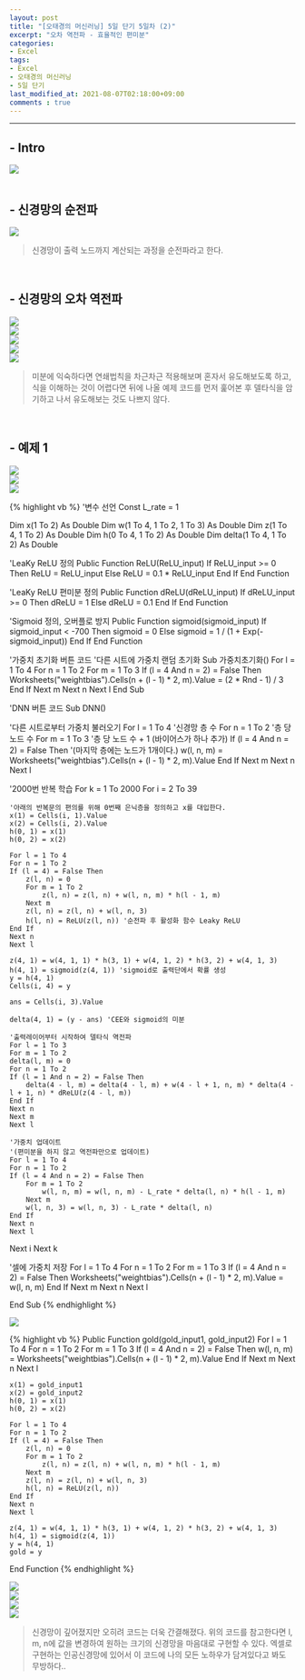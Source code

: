 ```yaml
---
layout: post
title: "[오태경의 머신러닝] 5일 단기 5일차 (2)"
excerpt: "오차 역전파 - 효율적인 편미분"
categories:
- Excel
tags:
- Excel
- 오태경의 머신러닝
- 5일 단기
last_modified_at: 2021-08-07T02:18:00+09:00
comments : true
---
```

<hr>

<h2>- Intro</h2>
<div style="align-items: center;">
    <img src="/assets/post-image/Excel-5일-단기-5/슬라이드9.PNG">
</div>

<br>
<h2>- 신경망의 순전파</h2>
<div style="align-items: center;">
    <img src="/assets/post-image/Excel-5일-단기-5/슬라이드10.PNG">
</div>

> 신경망이 출력 노드까지 계산되는 과정을 순전파라고 한다.

<br>
<h2>- 신경망의 오차 역전파</h2>
<div style="align-items: center;">
    <img src="/assets/post-image/Excel-5일-단기-5/슬라이드11.PNG">
</div>
<div style="align-items: center;">
    <img src="/assets/post-image/Excel-5일-단기-5/슬라이드12.PNG">
</div>
<div style="align-items: center;">
    <img src="/assets/post-image/Excel-5일-단기-5/슬라이드13.PNG">
</div>
<div style="align-items: center;">
    <img src="/assets/post-image/Excel-5일-단기-5/슬라이드14.PNG">
</div>
<div style="align-items: center;">
    <img src="/assets/post-image/Excel-5일-단기-5/슬라이드15.PNG">
</div>

> 미분에 익숙하다면 연쇄법칙을 차근차근 적용해보며 혼자서 유도해보도록 하고, 식을 이해하는 것이 어렵다면 뒤에 나올 예제 코드를 먼저 훑어본 후 델타식을 암기하고 나서 유도해보는 것도 나쁘지 않다. 

<br>
<h2>- 예제 1</h2>
<div style="align-items: center;">
    <img src="/assets/post-image/Excel-5일-단기-5/슬라이드16.PNG">
</div>
<div style="align-items: center;">
    <img src="/assets/post-image/Excel-5일-단기-5/슬라이드17.PNG">
</div>
<div style="align-items: center;">
    <img src="/assets/post-image/Excel-5일-단기-5/슬라이드18.PNG">
</div>

{% highlight vb %}
'변수 선언
Const L_rate = 1

Dim x(1 To 2) As Double
Dim w(1 To 4, 1 To 2, 1 To 3) As Double
Dim z(1 To 4, 1 To 2) As Double
Dim h(0 To 4, 1 To 2) As Double
Dim delta(1 To 4, 1 To 2) As Double

'LeaKy ReLU 정의
Public Function ReLU(ReLU_input)
If ReLU_input >= 0 Then
    ReLU = ReLU_input
Else
    ReLU = 0.1 * ReLU_input
End If
End Function

'LeaKy ReLU 편미분 정의
Public Function dReLU(dReLU_input)
If dReLU_input >= 0 Then
    dReLU = 1
Else
    dReLU = 0.1
End If
End Function

'Sigmoid 정의, 오버플로 방지
Public Function sigmoid(sigmoid_input)
If sigmoid_input < -700 Then
    sigmoid = 0
Else
    sigmoid = 1 / (1 + Exp(-sigmoid_input))
End If
End Function

'가중치 초기화 버튼 코드
'다른 시트에 가중치 랜덤 초기화
Sub 가중치초기화()
For l = 1 To 4
For n = 1 To 2
For m = 1 To 3
If (l = 4 And n = 2) = False Then
    Worksheets("weightbias").Cells(n + (l - 1) * 2, m).Value = (2 * Rnd - 1) / 3
End If
Next m
Next n
Next l
End Sub

'DNN 버튼 코드
Sub DNN()

'다른 시트로부터 가중치 불러오기
For l = 1 To 4 '신경망 층 수
For n = 1 To 2 '층 당 노드 수
For m = 1 To 3 '층 당 노드 수 + 1 (바이어스가 하나 추가)
If (l = 4 And n = 2) = False Then '(마지막 층에는 노드가 1개이다.)
    w(l, n, m) = Worksheets("weightbias").Cells(n + (l - 1) * 2, m).Value
End If
Next m
Next n
Next l

'2000번 반복 학습
For k = 1 To 2000
For i = 2 To 39

    '아래의 반복문의 편의를 위해 0번째 은닉층을 정의하고 x를 대입한다.
    x(1) = Cells(i, 1).Value
    x(2) = Cells(i, 2).Value
    h(0, 1) = x(1)
    h(0, 2) = x(2)
    
    For l = 1 To 4
    For n = 1 To 2
    If (l = 4) = False Then
        z(l, n) = 0
        For m = 1 To 2
            z(l, n) = z(l, n) + w(l, n, m) * h(l - 1, m)
        Next m
        z(l, n) = z(l, n) + w(l, n, 3)
        h(l, n) = ReLU(z(l, n)) '순전파 후 활성화 함수 Leaky ReLU
    End If
    Next n
    Next l
    
    z(4, 1) = w(4, 1, 1) * h(3, 1) + w(4, 1, 2) * h(3, 2) + w(4, 1, 3)
    h(4, 1) = sigmoid(z(4, 1)) 'sigmoid로 출력단에서 확률 생성
    y = h(4, 1)
    Cells(i, 4) = y
    
    ans = Cells(i, 3).Value
    
    delta(4, 1) = (y - ans) 'CEE와 sigmoid의 미분
    
    '출력레이어부터 시작하여 델타식 역전파
    For l = 1 To 3
    For m = 1 To 2
    delta(l, m) = 0
    For n = 1 To 2
    If (l = 1 And n = 2) = False Then
        delta(4 - l, m) = delta(4 - l, m) + w(4 - l + 1, n, m) * delta(4 - l + 1, n) * dReLU(z(4 - l, m))
    End If
    Next n
    Next m
    Next l
    
    '가중치 업데이트
    '(편미분을 하지 않고 역전파만으로 업데이트)
    For l = 1 To 4
    For n = 1 To 2
    If (l = 4 And n = 2) = False Then
        For m = 1 To 2
            w(l, n, m) = w(l, n, m) - L_rate * delta(l, n) * h(l - 1, m)
        Next m
        w(l, n, 3) = w(l, n, 3) - L_rate * delta(l, n)
    End If
    Next n
    Next l
    
Next i
Next k

'셀에 가중치 저장
For l = 1 To 4
For n = 1 To 2
For m = 1 To 3
If (l = 4 And n = 2) = False Then
    Worksheets("weightbias").Cells(n + (l - 1) * 2, m).Value = w(l, n, m)
End If
Next m
Next n
Next l

End Sub
{% endhighlight %}

<div style="align-items: center;">
    <img src="/assets/post-image/Excel-5일-단기-5/슬라이드19.PNG">
</div>

{% highlight vb %}
Public Function gold(gold_input1, gold_input2)
    For l = 1 To 4
    For n = 1 To 2
    For m = 1 To 3
    If (l = 4 And n = 2) = False Then
        w(l, n, m) = Worksheets("weightbias").Cells(n + (l - 1) * 2, m).Value
    End If
    Next m
    Next n
    Next l

    x(1) = gold_input1
    x(2) = gold_input2
    h(0, 1) = x(1)
    h(0, 2) = x(2)
    
    For l = 1 To 4
    For n = 1 To 2
    If (l = 4) = False Then
        z(l, n) = 0
        For m = 1 To 2
            z(l, n) = z(l, n) + w(l, n, m) * h(l - 1, m)
        Next m
        z(l, n) = z(l, n) + w(l, n, 3)
        h(l, n) = ReLU(z(l, n))
    End If
    Next n
    Next l
    
    z(4, 1) = w(4, 1, 1) * h(3, 1) + w(4, 1, 2) * h(3, 2) + w(4, 1, 3)
    h(4, 1) = sigmoid(z(4, 1))
    y = h(4, 1)
    gold = y
End Function
{% endhighlight %}

<div style="align-items: center;">
    <img src="/assets/post-image/Excel-5일-단기-5/슬라이드20.PNG">
</div>
<div style="align-items: center;">
    <img src="/assets/post-image/Excel-5일-단기-5/슬라이드21.PNG">
</div>
<div style="align-items: center;">
    <img src="/assets/post-image/Excel-5일-단기-5/슬라이드22.PNG">
</div>
<div style="align-items: center;">
    <img src="/assets/post-image/Excel-5일-단기-5/슬라이드23.PNG">
</div>

> 신경망이 깊어졌지만 오히려 코드는 더욱 간결해졌다. 위의 코드를 참고한다면 l, m, n에 값을 변경하여 원하는 크기의 신경망을 마음대로 구현할 수 있다. 엑셀로 구현하는 인공신경망에 있어서 이 코드에 나의 모든 노하우가 담겨있다고 봐도 무방하다..

<br>